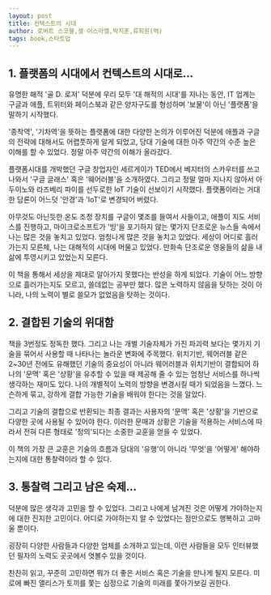 ```yaml
---
layout: post
title: 컨텍스트의 시대
author: 로버트 스코블,셸 이스라엘,박지훈,류희원(역)
tags: book,스타트업
---
```


## 1. 플랫폼의 시대에서 컨텍스트의 시대로...

유명한 해적 '골 D. 로저' 덕분에 우리 모두 '대 해적의 시대'를 지나는 동안, IT 업계는 구글과 애플, 트위터와 페이스북과 같은 양자구도를 형성하며 '보물'이 아닌 '플랫폼'을 말하기 시작했다. 

'종착역', '기차역'을 뜻하는 플랫폼에 대한 다양한 논의가 이루어진 덕분에 애플과 구글의 전략에 대해서도 어렵풋하게 알게 되었고, 당대 기술에 대한 아주 약간의 수준 높은 이해를 할 수 있었다. 정말 아주 약간의 이해가 올라갔다.

플랫폼시대를 개박했던 구글 창업자인 세르게이가 TED에서 베지터의 스카우터를 쓰고 나와서 '구글 글래스' 혹은 '웨어러블'을 소개하였다. 그리고 정말 얼마 지나지 않아서 아두이노와 라즈베리 파이를 선두로한 IoT 기술이 선보이기 시작했다. 플랫폼이라는 거대한 담론이 어느덧 '안경'과 'IoT'로 변경되어 버렸다.

아무것도 아닌듯한 온도 조정 장치를 구글이 몇조를 들여서 사들이고, 애플이 지도 서비스를 진행하고, 마이크로소프트가 '빙'을 포기하지 않는 몇가지 단조로운 뉴스들 속에서 나는 많은 것을 놓치고 있었다. 엄청나게 많은 것을 놓치고 있었다. 세상이 어디로 흘러가는지 모른체, 나는 대해적의 시대에 머물고 있었다. 만화속 단조로운 영웅들의 삶을 내 삶에 투영시키고 있었는지 모른다.

이 책을 통해서 세상을 제대로 알아가지 못했다는 반성을 하게 되었다. 기술이 어느 방향으로 흘러가는지도 모르고, 쓸데없는 공부만 했다. 많은 노력하지 않음을 탓하는 것이 아니라, 나의 노력이 별로 쓸모가 없었음을 탓하는 것이다.

## 2. 결합된 기술의 위대함

책을 3번정도 정독한 했다. 그리고 나는 개별 기술자체가 가진 파괴력 보다는 몇가지 기술을 묶어서 사용할 때 나타나는 놀라운 변화에 주목했다. 위치기반, 웨어러블 같은 2~30년 전에도 유해했던 기술의 중요성이 아니라 웨어러블과 위치기반이 결합되어 하나의 '문맥' 혹은 '상황'을 유추할 수 있을 때 제공해 줄 수 있는 엄청난 서비스를 하나씩 생각하는 재미도 있다. 나의 개별적이 노력의 방향을 변경시킬 때가 되었음을 느꼈다. 느슨하게 묶고, 강하게 결합 가능한 기술을 배워야 한다는 것을 알았다.

그리고 기술의 결합으로 반환되는 최종 결과는 사용자의 '문맥' 혹은 '상황'을 기반으로 다양한 곳에 사용될 수 있어야 한다. 이러한 문매과 상황은 기술을 적용하는 서비스에 따라서 전혀 다른 형태로 '정의'되다는 소중한 교훈을 얻을 수 있었다.

이 책의 가장 큰 교훈은 기술의 흐름과 당대의 '유행'이 아니라 '무엇'을 '어떻게' 해야하는지에 대한 통찰력이라 할 수 있다.

## 3. 통찰력 그리고 남은 숙제...

덕분에 많은 생각과 고민을 할 수 있었다. 그리고 나에게 남겨진 것은 어떻게 가야하는지에 대한 진지한 고민이다. 어디로 가야하는지 알 수 있었다는 점만으로도 행복하고 고마울 뿐이다.

굉장히 다양한 사람들과 다양한 업체를 소개하고 있는데, 이런 사람들을 모두 인터뷰했던 필자의 노력도 곳곳에서 엿볼수 있을 것이다.


찬찬히 읽고, 꾸준히 고민하면 뭐가 더 좋은 서비스 혹은 기술을 만나게 될지 모른다. 미로에 빠진 앨리스가 토끼를 쫓는 심정으로 기술의 미래를 쫓아가보길 권한다.
